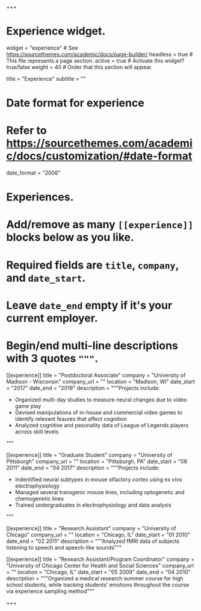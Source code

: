 +++
# Experience widget.
widget = "experience"  # See https://sourcethemes.com/academic/docs/page-builder/
headless = true  # This file represents a page section.
active = true  # Activate this widget? true/false
weight = 40  # Order that this section will appear.

title = "Experience"
subtitle = ""

# Date format for experience
#   Refer to https://sourcethemes.com/academic/docs/customization/#date-format
date_format = "2006"

# Experiences.
#   Add/remove as many `[[experience]]` blocks below as you like.
#   Required fields are `title`, `company`, and `date_start`.
#   Leave `date_end` empty if it's your current employer.
#   Begin/end multi-line descriptions with 3 quotes `"""`.

[[experience]]
  title = "Postdoctoral Associate"
  company = "University of Madison - Wisconsin"
  company_url = ""
  location = "Madison, WI"
  date_start = "2017"
  date_end = "2019"
  description = """Projects include:
  
  * Organized multi-day studies to measure neural changes due to video game play
  * Devised manipulations of in-house and commercial video games to identify relevant feaures that affect cognition 
  * Analyzed cognitive and pesonality data of League of Legends players across skill levels
  
  """

[[experience]]
  title = "Graduate Student"
  company = "University of Pittsburgh"
  company_url = ""
  location = "Pittsburgh, PA"
  date_start = "08 2011"
  date_end = "04 2017"
  description = """Projects include:
  
  * Indentified neural subtypes in mouse olfactory cortex using ex vivo electrophysiology
  * Managed several transgenic mouse lines, including optogenetic and chemogenetic lines
  * Trained undergraduates in electrophysiology and data analysis
  
  """

[[experience]]
  title = "Research Assistant"
  company = "University of Chicago"
  company_url = ""
  location = "Chicago, IL"
  date_start = "01 2010"
  date_end = "02 2011"
  description = """Analyzed fMRI data of subjects listening to speech and speech-like sounds"""

[[experience]]
  title = "Research Assistant/Program Coordinator"
  company = "University of Chicago Center for Health and Social Sciences"
  company_url = ""
  location = "Chicago, IL"
  date_start = "05 2009"
  date_end = "04 2010"
  description = """Organized a medical research summer course for high school students, while tracking students’ emotions throughout the course via experience sampling method"""

+++
